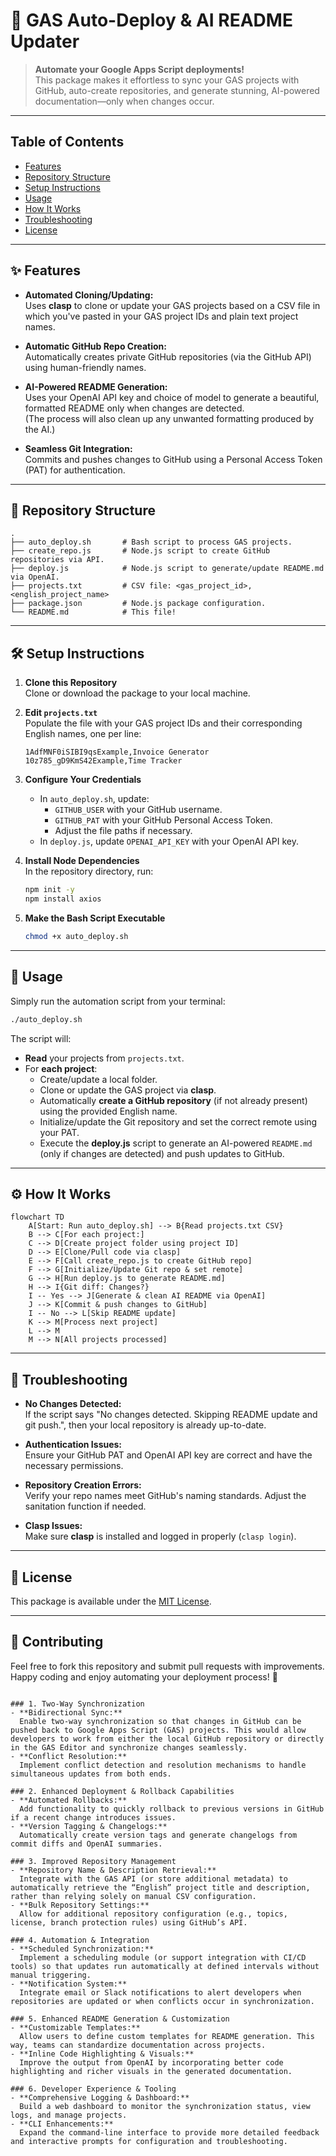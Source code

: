 # 🚀 GAS Auto-Deploy & AI README Updater

> **Automate your Google Apps Script deployments!**  
> This package makes it effortless to sync your GAS projects with GitHub, auto-create repositories, and generate stunning, AI-powered documentation—only when changes occur.

---

## Table of Contents

- [Features](#features)
- [Repository Structure](#repository-structure)
- [Setup Instructions](#setup-instructions)
- [Usage](#usage)
- [How It Works](#how-it-works)
- [Troubleshooting](#troubleshooting)
- [License](#license)

---

## ✨ Features

- **Automated Cloning/Updating:**  
  Uses **clasp** to clone or update your GAS projects based on a CSV file in which you've pasted in your GAS project IDs and plain text project names. 

- **Automatic GitHub Repo Creation:**  
  Automatically creates private GitHub repositories (via the GitHub API) using human-friendly names.

- **AI-Powered README Generation:**  
  Uses your OpenAI API key and choice of model to generate a beautiful, formatted README only when changes are detected.  
  (The process will also clean up any unwanted formatting produced by the AI.)

- **Seamless Git Integration:**  
  Commits and pushes changes to GitHub using a Personal Access Token (PAT) for authentication.

---

## 📁 Repository Structure

```
.
├── auto_deploy.sh       # Bash script to process GAS projects.
├── create_repo.js       # Node.js script to create GitHub repositories via API.
├── deploy.js            # Node.js script to generate/update README.md via OpenAI.
├── projects.txt         # CSV file: <gas_project_id>,<english_project_name>
├── package.json         # Node.js package configuration.
└── README.md            # This file!
```

---

## 🛠️ Setup Instructions

1. **Clone this Repository**  
   Clone or download the package to your local machine.

2. **Edit `projects.txt`**  
   Populate the file with your GAS project IDs and their corresponding English names, one per line:
   ```
   1AdfMNF0iSIBI9qsExample,Invoice Generator
   10z785_gD9KmS42Example,Time Tracker
   ```

3. **Configure Your Credentials**  
   - In `auto_deploy.sh`, update:
     - `GITHUB_USER` with your GitHub username.
     - `GITHUB_PAT` with your GitHub Personal Access Token.
     - Adjust the file paths if necessary.
   - In `deploy.js`, update `OPENAI_API_KEY` with your OpenAI API key.

4. **Install Node Dependencies**  
   In the repository directory, run:
   ```bash
   npm init -y
   npm install axios
   ```

5. **Make the Bash Script Executable**  
   ```bash
   chmod +x auto_deploy.sh
   ```

---

## 🚀 Usage

Simply run the automation script from your terminal:
```bash
./auto_deploy.sh
```

The script will:
- **Read** your projects from `projects.txt`.
- For **each project**:
  - Create/update a local folder.
  - Clone or update the GAS project via **clasp**.
  - Automatically **create a GitHub repository** (if not already present) using the provided English name.
  - Initialize/update the Git repository and set the correct remote using your PAT.
  - Execute the **deploy.js** script to generate an AI-powered `README.md` (only if changes are detected) and push updates to GitHub.

---

## ⚙️ How It Works

```mermaid
flowchart TD
    A[Start: Run auto_deploy.sh] --> B{Read projects.txt CSV}
    B --> C[For each project:]
    C --> D[Create project folder using project ID]
    D --> E[Clone/Pull code via clasp]
    E --> F[Call create_repo.js to create GitHub repo]
    F --> G[Initialize/Update Git repo & set remote]
    G --> H[Run deploy.js to generate README.md]
    H --> I{Git diff: Changes?}
    I -- Yes --> J[Generate & clean AI README via OpenAI]
    J --> K[Commit & push changes to GitHub]
    I -- No --> L[Skip README update]
    K --> M[Process next project]
    L --> M
    M --> N[All projects processed]
```

---

## 🐞 Troubleshooting

- **No Changes Detected:**  
  If the script says "No changes detected. Skipping README update and git push.", then your local repository is already up-to-date.

- **Authentication Issues:**  
  Ensure your GitHub PAT and OpenAI API key are correct and have the necessary permissions.

- **Repository Creation Errors:**  
  Verify your repo names meet GitHub's naming standards. Adjust the sanitation function if needed.

- **Clasp Issues:**  
  Make sure **clasp** is installed and logged in properly (`clasp login`).

---

## 📜 License

This package is available under the [MIT License](LICENSE).

---

## 🙌 Contributing

Feel free to fork this repository and submit pull requests with improvements. Happy coding and enjoy automating your deployment process! 🚀
```

### 1. Two-Way Synchronization
- **Bidirectional Sync:**  
  Enable two-way synchronization so that changes in GitHub can be pushed back to Google Apps Script (GAS) projects. This would allow developers to work from either the local GitHub repository or directly in the GAS Editor and synchronize changes seamlessly.
- **Conflict Resolution:**  
  Implement conflict detection and resolution mechanisms to handle simultaneous updates from both ends.

### 2. Enhanced Deployment & Rollback Capabilities
- **Automated Rollbacks:**  
  Add functionality to quickly rollback to previous versions in GitHub if a recent change introduces issues.
- **Version Tagging & Changelogs:**  
  Automatically create version tags and generate changelogs from commit diffs and OpenAI summaries.

### 3. Improved Repository Management
- **Repository Name & Description Retrieval:**  
  Integrate with the GAS API (or store additional metadata) to automatically retrieve the “English” project title and description, rather than relying solely on manual CSV configuration.
- **Bulk Repository Settings:**  
  Allow for additional repository configuration (e.g., topics, license, branch protection rules) using GitHub’s API.

### 4. Automation & Integration
- **Scheduled Synchronization:**  
  Implement a scheduling module (or support integration with CI/CD tools) so that updates run automatically at defined intervals without manual triggering.
- **Notification System:**  
  Integrate email or Slack notifications to alert developers when repositories are updated or when conflicts occur in synchronization.

### 5. Enhanced README Generation & Customization
- **Customizable Templates:**  
  Allow users to define custom templates for README generation. This way, teams can standardize documentation across projects.
- **Inline Code Highlighting & Visuals:**  
  Improve the output from OpenAI by incorporating better code highlighting and richer visuals in the generated documentation.

### 6. Developer Experience & Tooling
- **Comprehensive Logging & Dashboard:**  
  Build a web dashboard to monitor the synchronization status, view logs, and manage projects.
- **CLI Enhancements:**  
  Expand the command-line interface to provide more detailed feedback and interactive prompts for configuration and troubleshooting.

